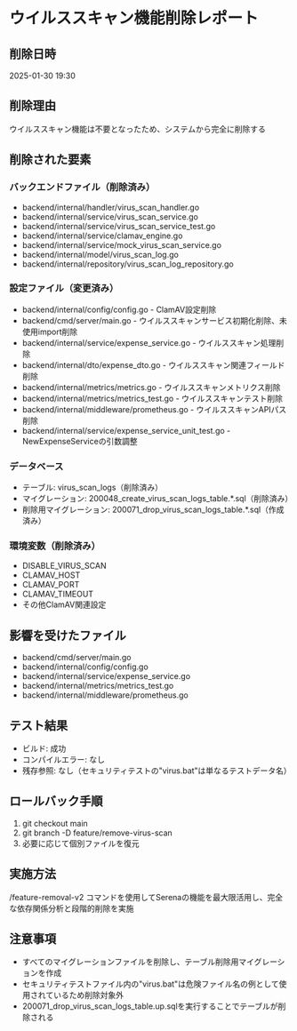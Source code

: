 # ウイルススキャン機能削除レポート

## 削除日時
2025-01-30 19:30

## 削除理由
ウイルススキャン機能は不要となったため、システムから完全に削除する

## 削除された要素

### バックエンドファイル（削除済み）
- backend/internal/handler/virus_scan_handler.go
- backend/internal/service/virus_scan_service.go
- backend/internal/service/virus_scan_service_test.go
- backend/internal/service/clamav_engine.go
- backend/internal/service/mock_virus_scan_service.go
- backend/internal/model/virus_scan_log.go
- backend/internal/repository/virus_scan_log_repository.go

### 設定ファイル（変更済み）
- backend/internal/config/config.go - ClamAV設定削除
- backend/cmd/server/main.go - ウイルススキャンサービス初期化削除、未使用import削除
- backend/internal/service/expense_service.go - ウイルススキャン処理削除
- backend/internal/dto/expense_dto.go - ウイルススキャン関連フィールド削除
- backend/internal/metrics/metrics.go - ウイルススキャンメトリクス削除
- backend/internal/metrics/metrics_test.go - ウイルススキャンテスト削除
- backend/internal/middleware/prometheus.go - ウイルススキャンAPIパス削除
- backend/internal/service/expense_service_unit_test.go - NewExpenseServiceの引数調整

### データベース
- テーブル: virus_scan_logs（削除済み）
- マイグレーション: 200048_create_virus_scan_logs_table.*.sql（削除済み）
- 削除用マイグレーション: 200071_drop_virus_scan_logs_table.*.sql（作成済み）

### 環境変数（削除済み）
- DISABLE_VIRUS_SCAN
- CLAMAV_HOST
- CLAMAV_PORT
- CLAMAV_TIMEOUT
- その他ClamAV関連設定

## 影響を受けたファイル
- backend/cmd/server/main.go
- backend/internal/config/config.go
- backend/internal/service/expense_service.go
- backend/internal/metrics/metrics_test.go
- backend/internal/middleware/prometheus.go

## テスト結果
- ビルド: 成功
- コンパイルエラー: なし
- 残存参照: なし（セキュリティテストの"virus.bat"は単なるテストデータ名）

## ロールバック手順
1. git checkout main
2. git branch -D feature/remove-virus-scan
3. 必要に応じて個別ファイルを復元

## 実施方法
/feature-removal-v2 コマンドを使用してSerenaの機能を最大限活用し、完全な依存関係分析と段階的削除を実施

## 注意事項
- すべてのマイグレーションファイルを削除し、テーブル削除用マイグレーションを作成
- セキュリティテストファイル内の"virus.bat"は危険ファイル名の例として使用されているため削除対象外
- 200071_drop_virus_scan_logs_table.up.sqlを実行することでテーブルが削除される